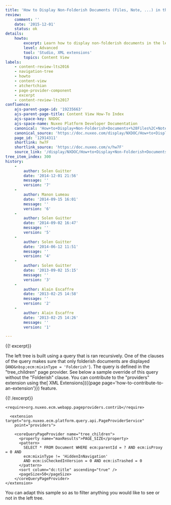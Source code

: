 ```yaml
---
title: 'How to Display Non-Folderish Documents (Files, Note, ...) in the Left Tree'
review:
    comment: ''
    date: '2015-12-01'
    status: ok
details:
    howto:
        excerpt: Learn how to display non-folderish documents in the left tree with Nuxeo Studio.
        level: Advanced
        tool: 'Studio, XML extensions'
        topics: Content View
labels:
    - content-review-lts2016
    - navigation-tree
    - howto
    - content-view
    - atchertchian
    - page-provider-component
    - excerpt
    - content-review-lts2017
confluence:
    ajs-parent-page-id: '19235663'
    ajs-parent-page-title: Content View How-To Index
    ajs-space-key: NXDOC
    ajs-space-name: Nuxeo Platform Developer Documentation
    canonical: 'How+to+Display+Non-Folderish+Documents+%28Files%2C+Note%2C+...%29+in+the+Left+Tree'
    canonical_source: 'https://doc.nuxeo.com/display/NXDOC/How+to+Display+Non-Folderish+Documents+%28Files%2C+Note%2C+...%29+in+the+Left+Tree'
    page_id: '12914311'
    shortlink: hw7F
    shortlink_source: 'https://doc.nuxeo.com/x/hw7F'
    source_link: '/display/NXDOC/How+to+Display+Non-Folderish+Documents+%28Files%2C+Note%2C+...%29+in+the+Left+Tree'
tree_item_index: 300
history:
    -
        author: Solen Guitter
        date: '2014-12-01 21:56'
        message: ''
        version: '7'
    -
        author: Manon Lumeau
        date: '2014-09-15 16:01'
        message: ''
        version: '6'
    -
        author: Solen Guitter
        date: '2014-09-02 16:47'
        message: ''
        version: '5'
    -
        author: Solen Guitter
        date: '2014-06-12 11:51'
        message: ''
        version: '4'
    -
        author: Solen Guitter
        date: '2013-09-02 15:15'
        message: ''
        version: '3'
    -
        author: Alain Escaffre
        date: '2013-02-25 14:58'
        message: ''
        version: '2'
    -
        author: Alain Escaffre
        date: '2013-02-25 14:26'
        message: ''
        version: '1'

---
```

{{! excerpt}}

The left tree is built using a query that is ran recursively. One of the clauses of the query makes sure that only folderish documents are displayed (`AND&nbsp;ecm:mixinType = 'Folderish'`). The query is defined in the "tree_children" page provider. See below a sample override of this query without the "Folderish" clause. You can contribute to the "providers" extension using the[ XML Extensions]({{page page='how-to-contribute-to-an-extension'}}) feature.

{{! /excerpt}}

```html/xml
<require>org.nuxeo.ecm.webapp.pageproviders.contrib</require>

  <extension target="org.nuxeo.ecm.platform.query.api.PageProviderService"
    point="providers">

    <coreQueryPageProvider name="tree_children">
      <property name="maxResults">PAGE_SIZE</property>
      <pattern>
        SELECT * FROM Document WHERE ecm:parentId = ? AND ecm:isProxy = 0 AND
        ecm:mixinType != 'HiddenInNavigation'
        AND ecm:isCheckedInVersion = 0 AND ecm:isTrashed = 0
      </pattern>
      <sort column="dc:title" ascending="true" />
      <pageSize>50</pageSize>
    </coreQueryPageProvider>
</extension>
```

You can adapt this sample so as to filter anything you would like to see or not in the left tree.
